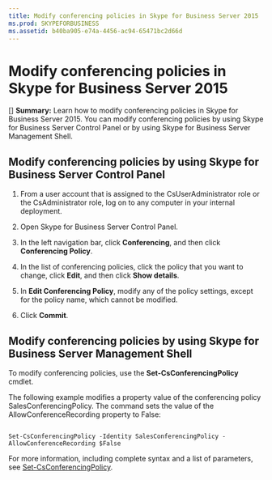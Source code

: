 ```yaml
---
title: Modify conferencing policies in Skype for Business Server 2015
ms.prod: SKYPEFORBUSINESS
ms.assetid: b40ba905-e74a-4456-ac94-65471bc2d66d
---
```



# Modify conferencing policies in Skype for Business Server 2015
[] **Summary:** Learn how to modify conferencing policies in Skype for Business Server 2015.
You can modify conferencing policies by using Skype for Business Server Control Panel or by using Skype for Business Server Management Shell.
  
    
    


## Modify conferencing policies by using Skype for Business Server Control Panel


1. From a user account that is assigned to the CsUserAdministrator role or the CsAdministrator role, log on to any computer in your internal deployment.
    
  
2.  Open Skype for Business Server Control Panel.
    
  
3. In the left navigation bar, click **Conferencing**, and then click **Conferencing Policy**.
    
  
4. In the list of conferencing policies, click the policy that you want to change, click **Edit**, and then click **Show details**.
    
  
5. In **Edit Conferencing Policy**, modify any of the policy settings, except for the policy name, which cannot be modified.
    
  
6. Click **Commit**.
    
  

## Modify conferencing policies by using Skype for Business Server Management Shell

To modify conferencing policies, use the **Set-CsConferencingPolicy** cmdlet.
  
    
    
The following example modifies a property value of the conferencing policy SalesConferencingPolicy. The command sets the value of the AllowConferenceRecording property to False:
  
    
    



```

Set-CsConferencingPolicy -Identity SalesConferencingPolicy -AllowConferenceRecording $False
```

For more information, including complete syntax and a list of parameters, see  [Set-CsConferencingPolicy](set-csconferencingpolicy.md).
  
    
    

